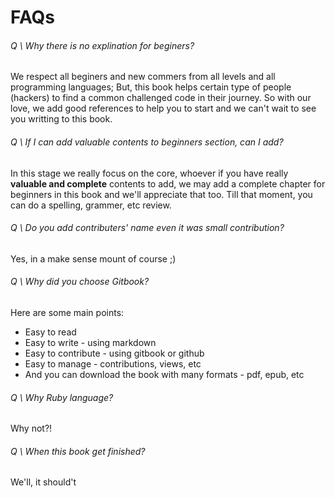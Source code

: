 # FAQs

###### Q \ Why there is no explination for beginers?
We respect all beginers and new commers from all levels and all programming languages; But, this book helps certain type of people (hackers) to find a common challenged code in their journey. So with our love, we add good references to help you to start and we can't wait to see you writting to this book.

###### Q \ If I can add valuable contents to beginners section, can I add?
In this stage we really focus on the core, whoever if you have really **valuable and complete** contents to add, we may add a complete chapter for beginners in this book and we'll appreciate that too. Till that moment, you can do a spelling, grammer, etc review.

###### Q \ Do you add contributers' name even it was small contribution?
Yes, in a make sense mount of course ;)

###### Q \ Why did you choose Gitbook?
Here are some main points:
* Easy to read
* Easy to write - using markdown
* Easy to contribute - using gitbook or github
* Easy to manage - contributions, views, etc
* And you can download the book with many formats - pdf, epub, etc

###### Q \ Why Ruby language?
Why not?!

###### Q \ When this book get finished?
We'll, it should't 